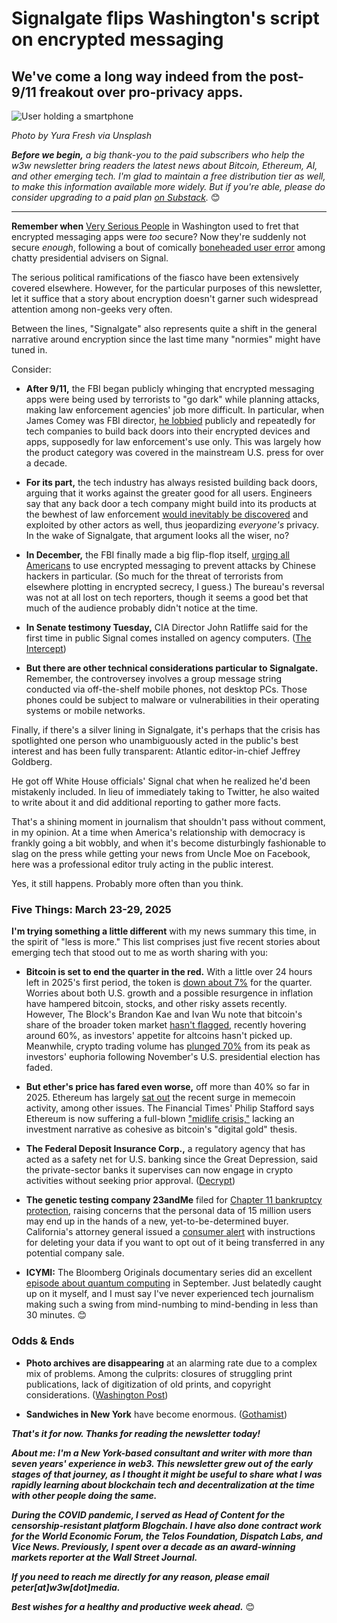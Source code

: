 # Signalgate flips Washington's script on encrypted messaging
## We've come a long way indeed from the post-9/11 freakout over pro-privacy apps.

![User holding a smartphone](https://w3w.news/img/phoneuser-yura-fresh-1920.jpg)

*Photo by Yura Fresh via Unsplash*

*<strong>Before we begin,</strong> a big thank-you to the paid subscribers who help the w3w newsletter bring readers the latest news about Bitcoin, Ethereum, AI, and other emerging tech. I'm glad to maintain a free distribution tier as well, to make this information available more widely. But if you're able, please do consider upgrading to a paid plan [on Substack](https://w3wnews.substack.com/subscribe).* 😊

<hr>

**Remember when** [Very Serious People](https://archive.nytimes.com/krugman.blogs.nytimes.com/2012/02/12/very-serious-question/) in Washington used to fret that encrypted messaging apps were *too* secure? Now they're suddenly not secure *enough*, following a bout of comically [boneheaded user error](https://news.google.com/read/CBMirAFBVV95cUxNRGxtR3dRdS1NS0Qyc3R3RkZNSWdTQzJhTGpfV0tOaktUYjNMQnpBSmE4ckZIZzBWOEJTRFhvSTZlcUhfWV9hbVpXUzlBMjA5eFRYSk5zdzQxNE5qZlVGOHhFZ1V6UkNLb0hiRmdmRlQ5WW1tbW51U2toZ1BUZkwzTkNLSklTVEltbFRhWVMxWE9CZEZGcHZ6dU53a1drZXJhMDNucEw2NnVVLXl2?hl=en-US&gl=US&ceid=US%3Aen) among chatty presidential advisers on Signal.

The serious political ramifications of the fiasco have been extensively covered elsewhere. However, for the particular purposes of this newsletter, let it suffice that a story about encryption doesn't garner such widespread attention among non-geeks very often.

Between the lines, "Signalgate" also represents quite a shift in the general narrative around encryption since the last time many "normies" might have tuned in. 

Consider: 

- **After 9/11,** the FBI began publicly whinging that encrypted messaging apps were being used by terrorists to "go dark" while planning attacks, making law enforcement agencies' job more difficult. In particular, when James Comey was FBI director, [he lobbied](https://www.computerworld.com/article/1605439/fbi-director-calls-for-greater-police-access-to-communications-2.html) publicly and repeatedly for tech companies to build back doors into their encrypted devices and apps, supposedly for law enforcement's use only. This was largely how the product category was covered in the mainstream U.S. press for over a decade.

- **For its part,** the tech industry has always resisted building back doors, arguing that it works against the greater good for all users. Engineers say that any back door a tech company might build into its products at the bewhest of law enforcement [would inevitably be discovered](https://engineering.jhu.edu/magazine/2016/01/back-talk/) and exploited by other actors as well, thus jeopardizing *everyone's* privacy. In the wake of Signalgate, that argument looks all the wiser, no?

- **In December,** the FBI finally made a big flip-flop itself, [urging all Americans](https://www.pcmag.com/news/fbi-urges-americans-to-use-encryption-after-complaining-about-it-for-years) to use encrypted messaging to prevent attacks by Chinese hackers in particular. (So much for the threat of terrorists from elsewhere plotting in encrypted secrecy, I guess.) The bureau's reversal was not at all lost on tech reporters, though it seems a good bet that much of the audience probably didn't notice at the time.  

- **In Senate testimony Tuesday,** CIA Director John Ratliffe said for the first time in public Signal comes installed on agency computers. ([The Intercept](https://theintercept.com/2025/03/25/signal-chat-encryption-hegseth-cia/))

- **But there are other technical considerations particular to Signalgate.** Remember, the controversey involves a group message string conducted via off-the-shelf mobile phones, not desktop PCs. Those phones could be subject to malware or vulnerabilities in their operating systems or mobile networks. 

Finally, if there's a silver lining in Signalgate, it's perhaps that the crisis has spotlighted one person who unambiguously acted in the public's best interest and has been fully transparent: Atlantic editor-in-chief Jeffrey Goldberg.

He got off White House officials' Signal chat when he realized he'd been mistakenly included. In lieu of immediately taking to Twitter, he also waited to write about it and did additional reporting to gather more facts. 

That's a shining moment in journalism that shouldn't pass without comment, in my opinion. At a time when America's relationship with democracy is frankly going a bit wobbly, and when it's become disturbingly fashionable to slag on the press while getting your news from Uncle Moe on Facebook, here was a professional editor truly acting in the public interest.

Yes, it still happens. Probably more often than you think.

### Five Things: March 23-29, 2025

**I'm trying something a little different** with my news summary this time, in the spirit of "less is more." This list comprises just five recent stories about emerging tech that stood out to me as worth sharing with you:

- **Bitcoin is set to end the quarter in the red.** With a little over 24 hours left in 2025's first period, the token is [down about 7%](https://finance.yahoo.com/video/bitcoin-close-q1-red-peaks-185459173.html) for the quarter. Worries about both U.S. growth and a possible resurgence in inflation have hampered bitcoin, stocks, and other risky assets recently. However, The Block's Brandon Kae and Ivan Wu note that bitcoin's share of the broader token market [hasn't flagged](https://www.theblock.co/post/348679/bitcoin-dominance-hits-58-as-alt-season-remains-elusive), recently hovering around 60%, as investors' appetite for altcoins hasn't picked up. Meanwhile, crypto trading volume has [plunged 70%](https://www.theblock.co/post/348685/crypto-trading-volumes-plunge-70-from-the-peak-as-post-election-hype-fades) from its peak as investors' euphoria following November's U.S. presidential election has faded.

- **But ether's price has fared even worse,** off more than 40% so far in 2025. Ethereum has largely [sat out](https://peteramckay.medium.com/a-twist-in-the-ethereum-solana-battle-59dfae42af81) the recent surge in memecoin activity, among other issues. The Financial Times' Philip Stafford says Ethereum is now suffering a full-blown ["midlife crisis,"](https://news.google.com/read/CBMicEFVX3lxTE50RVB3QW5JUnYxUzlGRVVZakl3ODZocjNGSnI0QkVCVVNBaFpNNFlNZVdvaDJMUlRGbXBBSFZzb2trQTZET1o5UjNTRUxxQzBxQnYxVVRZSkcwYmtwMmhmMWhNclhiU1dMNDJKVmJSZmc?hl=en-US&gl=US&ceid=US%3Aen) lacking an investment narrative as cohesive as bitcoin's "digital gold" thesis.

- **The Federal Deposit Insurance Corp.,** a regulatory agency that has acted as a safety net for U.S. banking since the Great Depression, said the private-sector banks it supervises can now engage in crypto activities without seeking prior approval. ([Decrypt](https://decrypt.co/312215/fdic-clears-path-for-bank-crypto-activities))

- **The genetic testing company 23andMe** filed for [Chapter 11 bankruptcy protection](https://apnews.com/article/23andme-chapter-11-bankruptcy-wojcicki-resigns-9827549d9171a537e76f60cb950d1823), raising concerns that the personal data of 15 million users may end up in the hands of a new, yet-to-be-determined buyer. California's attorney general issued a [consumer alert](https://oag.ca.gov/news/press-releases/attorney-general-bonta-urgently-issues-consumer-alert-23andme-customers) with instructions for deleting your data if you want to opt out of it being transferred in any potential company sale.

- **ICYMI:** The Bloomberg Originals documentary series did an excellent [episode about quantum computing](https://www.youtube.com/watch?v=1_gJp2uAjO0&t=704s) in September. Just belatedly caught up on it myself, and I must say I've never experienced tech journalism making such a swing from mind-numbing to mind-bending in less than 30 minutes. 😊

### Odds & Ends

- **Photo archives are disappearing** at an alarming rate due to a complex mix of problems. Among the culprits: closures of struggling print publications, lack of digitization of old prints, and copyright considerations. ([Washington Post](https://news.google.com/read/CBMiowFBVV95cUxQcjZQODVyZDFxeTg0QWNuMVB1ck54R3VMaWRZX2NTSkk3bWI4MjZMVFo2T0ZTZ0NtQkJVaXpSakRyRVNLbDZFRjc1UzRWOTdZSEo2LUFOSjRqQm5QSHhDb1IwUEo2NUtrSjNyZVJvNDJRYWNoV1JGM19DOU1fdEoyN1Q5R0c2QTdaeTFKc1E0bE1GMkFOaWZkbnpFUFpSTkpvYm1r?hl=en-US&gl=US&ceid=US%3Aen))

- **Sandwiches in New York** have become enormous. ([Gothamist](https://gothamist.com/arts-entertainment/sandwiches-in-nyc-have-become-enormous-and-too-big-to-eat-so-i-tried-some))

_**That's it for now. Thanks for reading the newsletter today!**_

_**About me: I'm a New York-based consultant and writer with more than seven years' experience in web3. This newsletter grew out of the early stages of that journey, as I thought it might be useful to share what I was rapidly learning about blockchain tech and decentralization at the time with other people doing the same.**_

 _**During the COVID pandemic, I served as Head of Content for the censorship-resistant platform Blogchain. I have also done contract work for the World Economic Forum, the Telos Foundation, Dispatch Labs, and Vice News. Previously, I spent over a decade as an award-winning markets reporter at the Wall Street Journal.**_

 _**If you need to reach me directly for any reason, please email peter[at]w3w[dot]media.**_

 _**Best wishes for a healthy and productive week ahead.**_ 😊
